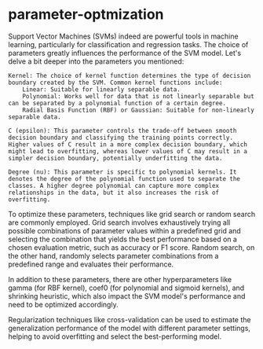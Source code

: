 # parameter-optmization
Support Vector Machines (SVMs) indeed are powerful tools in machine learning, particularly for classification and regression tasks. The choice of parameters greatly influences the performance of the SVM model. Let's delve a bit deeper into the parameters you mentioned:

    Kernel: The choice of kernel function determines the type of decision boundary created by the SVM. Common kernel functions include:
        Linear: Suitable for linearly separable data.
        Polynomial: Works well for data that is not linearly separable but can be separated by a polynomial function of a certain degree.
        Radial Basis Function (RBF) or Gaussian: Suitable for non-linearly separable data.

    C (epsilon): This parameter controls the trade-off between smooth decision boundary and classifying the training points correctly. Higher values of C result in a more complex decision boundary, which might lead to overfitting, whereas lower values of C may result in a simpler decision boundary, potentially underfitting the data.

    Degree (nu): This parameter is specific to polynomial kernels. It denotes the degree of the polynomial function used to separate the classes. A higher degree polynomial can capture more complex relationships in the data, but it also increases the risk of overfitting.

To optimize these parameters, techniques like grid search or random search are commonly employed. Grid search involves exhaustively trying all possible combinations of parameter values within a predefined grid and selecting the combination that yields the best performance based on a chosen evaluation metric, such as accuracy or F1 score. Random search, on the other hand, randomly selects parameter combinations from a predefined range and evaluates their performance.

In addition to these parameters, there are other hyperparameters like gamma (for RBF kernel), coef0 (for polynomial and sigmoid kernels), and shrinking heuristic, which also impact the SVM model's performance and need to be optimized accordingly.

Regularization techniques like cross-validation can be used to estimate the generalization performance of the model with different parameter settings, helping to avoid overfitting and select the best-performing model.
